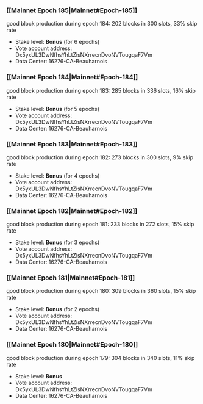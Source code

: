 ### [[Mainnet Epoch 185|Mainnet#Epoch-185]]
good block production during epoch 184: 202 blocks in 300 slots, 33% skip rate
* Stake level: **Bonus** (for 6 epochs)
* Vote account address: Dx5yxUL3DwNfhsYhLtZisNXrrecnDvoNVTougqaF7Vm
* Data Center: 16276-CA-Beauharnois
### [[Mainnet Epoch 184|Mainnet#Epoch-184]]
good block production during epoch 183: 285 blocks in 336 slots, 16% skip rate
* Stake level: **Bonus** (for 5 epochs)
* Vote account address: Dx5yxUL3DwNfhsYhLtZisNXrrecnDvoNVTougqaF7Vm
* Data Center: 16276-CA-Beauharnois
### [[Mainnet Epoch 183|Mainnet#Epoch-183]]
good block production during epoch 182: 273 blocks in 300 slots, 9% skip rate
* Stake level: **Bonus** (for 4 epochs)
* Vote account address: Dx5yxUL3DwNfhsYhLtZisNXrrecnDvoNVTougqaF7Vm
* Data Center: 16276-CA-Beauharnois
### [[Mainnet Epoch 182|Mainnet#Epoch-182]]
good block production during epoch 181: 233 blocks in 272 slots, 15% skip rate
* Stake level: **Bonus** (for 3 epochs)
* Vote account address: Dx5yxUL3DwNfhsYhLtZisNXrrecnDvoNVTougqaF7Vm
* Data Center: 16276-CA-Beauharnois
### [[Mainnet Epoch 181|Mainnet#Epoch-181]]
good block production during epoch 180: 309 blocks in 360 slots, 15% skip rate
* Stake level: **Bonus** (for 2 epochs)
* Vote account address: Dx5yxUL3DwNfhsYhLtZisNXrrecnDvoNVTougqaF7Vm
* Data Center: 16276-CA-Beauharnois
### [[Mainnet Epoch 180|Mainnet#Epoch-180]]
good block production during epoch 179: 304 blocks in 340 slots, 11% skip rate
* Stake level: **Bonus**
* Vote account address: Dx5yxUL3DwNfhsYhLtZisNXrrecnDvoNVTougqaF7Vm
* Data Center: 16276-CA-Beauharnois